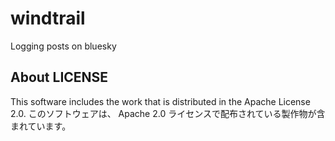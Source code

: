 # windtrail

Logging posts on bluesky

## About LICENSE

This software includes the work that is distributed in the Apache License 2.0.
このソフトウェアは、 Apache 2.0 ライセンスで配布されている製作物が含まれています。
